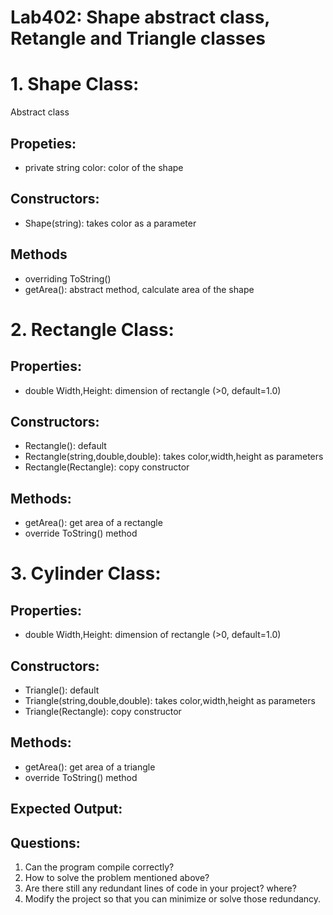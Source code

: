 ﻿# Lab402: Shape abstract class, Retangle and Triangle classes

# 1. Shape Class:
Abstract class

## Propeties:
- private string color: color of the shape

## Constructors:
- Shape(string): takes color as a parameter

## Methods
- overriding ToString()
- getArea(): abstract method, calculate area of the shape

# 2. Rectangle Class:

## Properties:
- double Width,Height: dimension of rectangle (>0, default=1.0)

## Constructors:
- Rectangle(): default
- Rectangle(string,double,double): takes color,width,height as parameters
- Rectangle(Rectangle): copy constructor

## Methods:
- getArea(): get area of a rectangle
- override ToString() method

# 3. Cylinder Class:

## Properties:
- double Width,Height: dimension of rectangle (>0, default=1.0)

## Constructors:
- Triangle(): default
- Triangle(string,double,double): takes color,width,height as parameters
- Triangle(Rectangle): copy constructor

## Methods:
- getArea(): get area of a triangle
- override ToString() method

## Expected Output:


## Questions:

1. Can the program compile correctly?
2. How to solve the problem mentioned above?
3. Are there still any redundant lines of code in your project? where?
4. Modify the project so that you can minimize or solve those redundancy.


